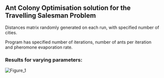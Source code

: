 ## Ant Colony Optimisation solution for the Travelling Salesman Problem

Distances matrix randomly generated on each run, with specified number of cities.

Program has specified number of iterations, number of ants per iteration and pheromone evaporation rate.

### Results for varying parameters:
![Figure_1](https://github.com/jackoubridge/aco-tscp/assets/116497746/5e9c54d1-16dc-4973-87a1-f8e163cab934)

